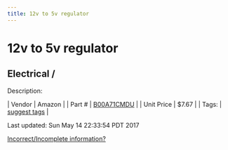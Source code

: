 ```yaml
---
title: 12v to 5v regulator
---
```


# 12v to 5v regulator
## Electrical / 
Description: 	 

| Vendor | Amazon | 
| Part # | [B00A71CMDU](http://www.amazon.com/Nextrox-Converter-Power-Supply-Module/dp/B00A71CMDU) | 
| Unit Price | $7.67 | 
| Tags: | [suggest tags](https://docs.google.com/forms/d/e/1FAIpQLSeWyY8v3RgOty-MyWmh9U0iivNYN_molChYyS-0U-o-kOAv_g/viewform) | 

Last updated: Sun May 14 22:33:54 PDT 2017

 [Incorrect/Incomplete information?](https://docs.google.com/forms/d/e/1FAIpQLSeWyY8v3RgOty-MyWmh9U0iivNYN_molChYyS-0U-o-kOAv_g/viewform)